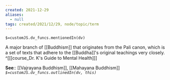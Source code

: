 ```yaml
---
created: 2021-12-29 
aliases:
  - null
tags: created/2021/12/29, node/topic/term
---
```

`$=customJS.dv_funcs.mentionedIn(dv)`

A major branch of [[Buddhism]] that originates from the Pali canon, which is a set of texts that adhere to the [[Buddha]]'s original teachings very closely.
 ^[[[course_Dr. K's Guide to Mental Health]]]

**See**:: [[Vajrayana Buddhism]], [[Mahayana Buddhism]]
*`$=customJS.dv_funcs.outlinedIn(dv, this)`*